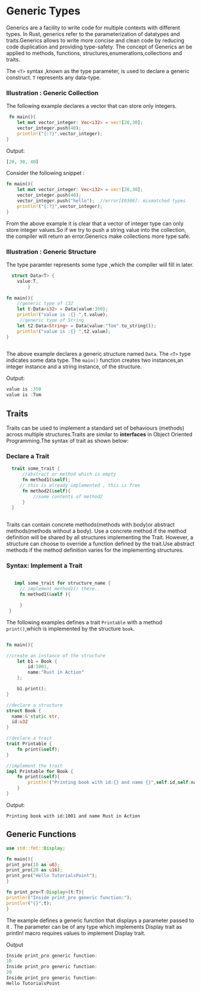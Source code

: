 # Generic Types
Generics are a facility to write code for multiple contexts with different types. In Rust, generics refer to the parameterization of datatypes and traits.Generics allows to write more concise and clean code by reducing code duplication and providing type-safety.
The concept of Generics an be applied to methods, functions, structures,enumerations,collections and traits.

The `<T>` syntax ,known as the type parameter, is used to declare a generic construct. `T` represents any data-type.

### Illustration : Generic Collection
The following example declares a vector that can store only integers.

```rust
 fn main(){
    let mut vector_integer: Vec<i32> = vec![20,30];
    vector_integer.push(40);
    println!("{:?}",vector_integer);
}
```
Output: 

```rust
[20, 30, 40]
```

Consider the following snippet :

```rust
fn main(){
    let mut vector_integer: Vec<i32> = vec![20,30];
    vector_integer.push(40);
    vector_integer.push("hello");  //error[E0308]: mismatched types
    println!("{:?}",vector_integer);
}
```
From the above example it is clear that a vector of integer type can only store integer values.So if we try to push a string value into the collection, the compiler will return an error.Generics make collections more type safe.

### Illustration : Generic Structure
The <T> type paramter represents some type ,which the compiler will fill in later.
 
```rust
  struct Data<T> {
    value:T,
        }
   
fn main(){
    //generic type of i32
    let t:Data<i32> = Data{value:350};
    println!("value is :{} ",t.value);
     //generic type of String
    let t2:Data<String> = Data{value:"Tom".to_string()};
    println!("value is :{} ",t2.value);
}
 
```
The above example declares a generic structure named `Data`. The `<T>` type indicates some data type. The `main()` function creates two instances,an integer instance and a string instance, of the structure.

Output:

```rust
value is :350 
value is :Tom 
```

## Traits 

Traits can be used to implement a standard set of behaviours (methods) across multiple structures.Traits are similar to **interfaces** in Object Oriented Programming.The syntax of trait as shown below:

### Declare a Trait

```rust
  trait some_trait {
      //abstract or method which is empty
      fn method1(&self);
     // this is already implemented , this is free
      fn method2(&self){
          //some contents of method2
      }
  }
 
```
Traits can contain concrete methods(methods with body)or abstract methods(methods without a body). Use a concrete method if the method definition will be shared by all structures implementing the Trait. However, a structure can choose to override a function defined by the trait.Use abstract methods if the method definition varies for the implementing structures.  
 
### Syntax: Implement a Trait
 
 ```rust

    impl some_trait for structure_name {
      // implement method1() there..
      fn method1(&self ){

      }
  }

 ```
The following examples defines a trait `Printable` with a method `print()`,which is implemented by the structure `book`.

```rust

fn main(){

//create an instance of the structure
    let b1 = Book {
        id:1001,
        name:"Rust in Action"
    };

    b1.print();
}

//declare a structure
struct Book {
  name:&'static str,
  id:u32
}

//declare a trait
trait Printable {
    fn print(&self);
}

//implement the trait
impl Printable for Book {
    fn print(&self){
        println!("Printing book with id:{} and name {}",self.id,self.name)
    }
}

```

Output:

`Printing book with id:1001 and name Rust in Action`

## Generic Functions
```rust
use std::fmt::Display;

fn main(){
print_pro(10 as u8);
print_pro(20 as u16);
print_pro("Hello TutorialsPoint");
}

fn print_pro<T:Display>(t:T){
println!("Inside print_pro generic function:");
println!("{}",t);
}
```
The example defines a generic function that displays a parameter passed to it . The parameter can be of any type which implements Display trait as println! macro requires values to implement Display trait.

Output 

```rust
Inside print_pro generic function:
10
Inside print_pro generic function:
20
Inside print_pro generic function:
Hello TutorialsPoint

```
